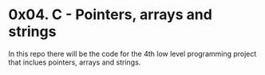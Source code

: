 # 0x04. C - Pointers, arrays and strings

In this repo there will be the code for the 4th low level programming project that inclues pointers, arrays and strings.
